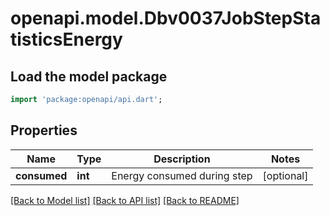 # openapi.model.Dbv0037JobStepStatisticsEnergy

## Load the model package
```dart
import 'package:openapi/api.dart';
```

## Properties
Name | Type | Description | Notes
------------ | ------------- | ------------- | -------------
**consumed** | **int** | Energy consumed during step | [optional] 

[[Back to Model list]](../README.md#documentation-for-models) [[Back to API list]](../README.md#documentation-for-api-endpoints) [[Back to README]](../README.md)


